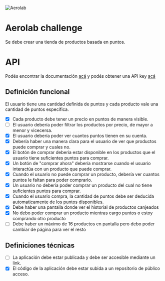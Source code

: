 ![Aerolab](./src/assets/logo.svg "Aerolab")

# Aerolab challenge
Se debe crear una tienda de productos basada en puntos.

# API
Podés encontrar la documentación [acá](https://aerolabchallenge.docs.apiary.io/) y podés obtener una API key [acá](https://aerolab.co/coding-challenge)

## Definición funcional
El usuario tiene una cantidad definida de puntos y cada producto vale una cantidad de puntos especifica.

- [X] Cada producto debe tener un precio en puntos de manera visible.
- [ ] El usuario debería poder filtrar los productos por precio, de mayor a menor y vicecersa.
- [X] El usuario debería poder ver cuantos puntos tienen en su cuenta.
- [X] Debería haber una manera clara para el usuario de ver que productos puede comprar y cuales no.
- [x] El botón de comprar debería estar disponible en los productos que el usuario tiene suficientes puntos para comprar.
- [x] Un botón de "comprar ahora" debería mostrarse cuando el usuario interactúa con un producto que puede comprar.
- [x] Cuando el usuario no puede comprar un producto, debería ver cuantos puntos le faltan para poder comprarlo.
- [x] Un usuario no debería poder comprar un producto del cual no tiene suficientes puntos para comprar.
- [x] Cuando el usuario compra, la cantidad de puntos debe ser deducida automaticamente de los puntos disponibles.
- [x] Debe haber una pantalla donde ver el historial de productos canjeados
- [x] No debo poder comprar un producto mientras cargo puntos o estoy comprando otro producto
- [ ] Debe haber un máximo de 16 productos en pantalla pero debo poder cambiar de página para ver el resto

## Definiciones técnicas
- [ ] La aplicación debe estar publicada y debe ser accesible mediante un link.
- [X] El código de la aplicación debe estar subida a un repositorio de público acceso.
